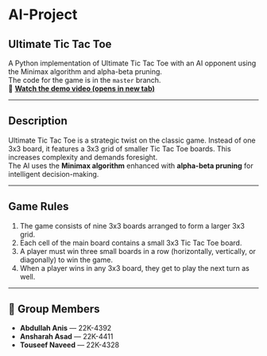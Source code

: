 # AI-Project

## Ultimate Tic Tac Toe

A Python implementation of Ultimate Tic Tac Toe with an AI opponent using the Minimax algorithm and alpha-beta pruning.  
The code for the game is in the `master` branch.  
🎥 **[Watch the demo video (opens in new tab)](https://drive.google.com/file/d/1kLquI8LRGueFUG6w8joTBKI_ZUlzPy2G/view?usp=sharing)**

---

## Description

Ultimate Tic Tac Toe is a strategic twist on the classic game. Instead of one 3x3 board, it features a 3x3 grid of smaller Tic Tac Toe boards. This increases complexity and demands foresight.  
The AI uses the **Minimax algorithm** enhanced with **alpha-beta pruning** for intelligent decision-making.

---

## Game Rules

1. The game consists of nine 3x3 boards arranged to form a larger 3x3 grid.
2. Each cell of the main board contains a small 3x3 Tic Tac Toe board.
3. A player must win three small boards in a row (horizontally, vertically, or diagonally) to win the game.
4. When a player wins in any 3x3 board, they get to play the next turn as well.

---

## 👥 Group Members

- **Abdullah Anis** — 22K-4392  
- **Ansharah Asad** — 22K-4411  
- **Touseef Naveed** — 22K-4328
